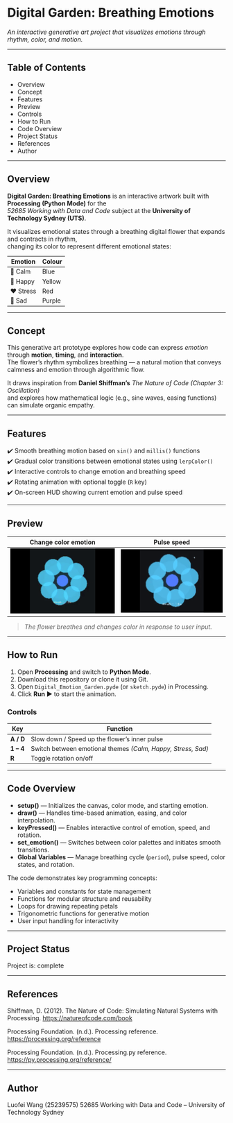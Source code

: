 # Digital Garden: Breathing Emotions

 *An interactive generative art project that visualizes emotions through rhythm, color, and motion.*

---

## Table of Contents
- Overview
- Concept
- Features
- Preview
- Controls
- How to Run
- Code Overview
- Project Status
- References
- Author


---

## Overview
**Digital Garden: Breathing Emotions** is an interactive artwork built with **Processing (Python Mode)** for the  
*52685 Working with Data and Code* subject at the **University of Technology Sydney (UTS)**.

It visualizes emotional states through a breathing digital flower that expands and contracts in rhythm,  
changing its color to represent different emotional states:

| Emotion | Colour |
|----------|---------|
| 🩵 Calm | Blue |
| 💛 Happy | Yellow |
| ❤️ Stress | Red |
| 💜 Sad | Purple |

---

## Concept
This generative art prototype explores how code can express *emotion* through **motion**, **timing**, and **interaction**.  
The flower’s rhythm symbolizes breathing — a natural motion that conveys calmness and emotion through algorithmic flow.  

It draws inspiration from **Daniel Shiffman’s** *The Nature of Code (Chapter 3: Oscillation)*  
and explores how mathematical logic (e.g., sine waves, easing functions) can simulate organic empathy.

---

## Features
✔️ Smooth breathing motion based on `sin()` and `millis()` functions  
✔️ Gradual color transitions between emotional states using `lerpColor()`  
✔️ Interactive controls to change emotion and breathing speed  
✔️ Rotating animation with optional toggle (`R` key)  
✔️ On-screen HUD showing current emotion and pulse speed  

---

## Preview
| Change color emotion | Pulse speed |
|------|---------|
| ![Color emotion](demo1.gif) | ![Pulse speed](demo2.gif) |

> *The flower breathes and changes color in response to user input.*

---

## How to Run
1. Open **Processing** and switch to **Python Mode**.  
2. Download this repository or clone it using Git.  
3. Open `Digital_Emotion_Garden.pyde` (or `sketch.pyde`) in Processing.  
4. Click **Run ▶** to start the animation.

### Controls
| Key | Function |
|-----|-----------|
| **A / D** | Slow down / Speed up the flower’s inner pulse |
| **1 – 4** | Switch between emotional themes *(Calm, Happy, Stress, Sad)* |
| **R** | Toggle rotation on/off |

---

## Code Overview
- **setup()** — Initializes the canvas, color mode, and starting emotion.  
- **draw()** — Handles time-based animation, easing, and color interpolation.  
- **keyPressed()** — Enables interactive control of emotion, speed, and rotation.  
- **set_emotion()** — Switches between color palettes and initiates smooth transitions.  
- **Global Variables** — Manage breathing cycle (`period`), pulse speed, color states, and rotation.  

The code demonstrates key programming concepts:
- Variables and constants for state management  
- Functions for modular structure and reusability  
- Loops for drawing repeating petals  
- Trigonometric functions for generative motion  
- User input handling for interactivity  

---

## Project Status
Project is: complete 

---

## References

Shiffman, D. (2012). The Nature of Code: Simulating Natural Systems with Processing. https://natureofcode.com/book

Processing Foundation. (n.d.). Processing reference. https://processing.org/reference

Processing Foundation. (n.d.). Processing.py reference. https://py.processing.org/reference/

---

## Author

Luofei Wang (25239575)
52685 Working with Data and Code – University of Technology Sydney
